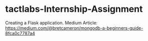 # tactlabs-Internship-Assignment
Creating a Flask application.
Medium Article: https://medium.com/@bretcameron/mongodb-a-beginners-guide-8fca0c7787a4
